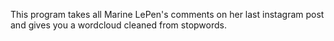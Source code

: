 This program takes all Marine LePen's comments on her last instagram post and gives you a wordcloud cleaned from stopwords.
